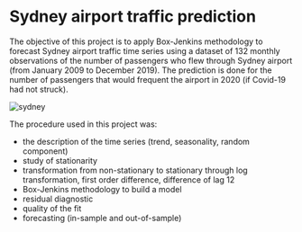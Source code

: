 # Sydney airport traffic prediction
The objective of this project is to apply Box-Jenkins methodology to forecast Sydney airport traffic time
series using a dataset of 132 monthly observations of the number of passengers who flew through Sydney airport (from January 2009 to December 2019). 
The prediction is done for the number of passengers that would frequent the airport in 2020 (if Covid-19 had not struck).

![sydney](https://www.applelanguages.it/it/img/top/sydney.jpg)

The procedure used in this project was:
- the description of the time series (trend, seasonality, random component)
- study of stationarity
- transformation from non-stationary to stationary through log transformation, first order difference, difference of lag 12
- Box-Jenkins methodology to build a model
- residual diagnostic
- quality of the fit
- forecasting (in-sample and out-of-sample)


